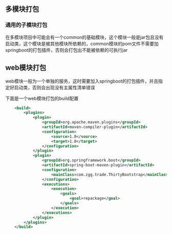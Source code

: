 ## 多模块打包

### 通用的子模块打包

在多模块项目中可能会有一个common的基础模块，这个模块一般是jar包且没有启动类，这个模块是被其他模块所依赖的，common模块的pom文件不需要加springboot的打包插件，否则会打包出不能被依赖的可执行jar



## web模块打包

web模块一般为一个单独的服务，这时需要加入springboot的打包插件，并且指定好启动类，否则会出现没有主属性清单错误

下面是一个web模块打包的build配置

```xml
    <build>
        <plugins>
            <plugin>
                <groupId>org.apache.maven.plugins</groupId>
                <artifactId>maven-compiler-plugin</artifactId>
                <configuration>
                    <source>1.8</source>
                    <target>1.8</target>
                </configuration>
            </plugin>
            <plugin>
                <groupId>org.springframework.boot</groupId>
                <artifactId>spring-boot-maven-plugin</artifactId>
                <configuration>
                    <mainClass>com.zgg.trade.ThirtyBootstrap</mainClass>
                </configuration>
                <executions>
                    <execution>
                        <goals>
                            <goal>repackage</goal>
                        </goals>
                    </execution>
                </executions>
            </plugin>
        </plugins>
    </build>

```


